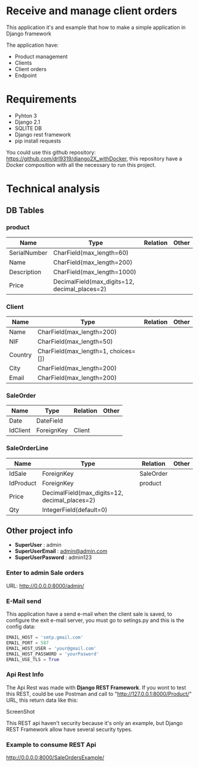 # Receive and manage client orders

This application it's and example that how to make a simple application in Django framework

The application have:

 - Product management
 - Clients
 - Client orders
 - Endpoint

# Requirements

 - Pyhton 3
 - Django 2.1
 - SQLITE DB
 - Django rest framework
 - pip install requests
 
You could use this github repository: https://github.com/drl9319/django2X_withDocker, this repository have a Docker composition with all the necessary to run this project.

# Technical analysis

## DB Tables
### product
  

| Name         | Type                                          | Relation | Other |
|--------------|-----------------------------------------------|----------|-------|
| SerialNumber | CharField(max_length=60)                      |          |       |
| Name         | CharField(max_length=200)                     |          |       |
| Description  | CharField(max_length=1000)                    |          |       |
| Price        | DecimalField(max_digits=12, decimal_places=2) |          |       | 

### Client


| Name    | Type                                | Relation | Other |
|---------|-------------------------------------|----------|-------|
| Name    | CharField(max_length=200)           |          |       |
| NIF     | CharField(max_length=50)            |          |       |
| Country | CharField(max_length=1, choices=[]) |          |       |
| City    | CharField(max_length=200)           |          |       |
| Email   | CharField(max_length=200)           |          |       |

### SaleOrder


| Name     | Type                                | Relation | Other |
|----------|-------------------------------------|----------|-------|
| Date     | DateField                           |          |       |
| IdClient | ForeignKey                          | Client   |       |

### SaleOrderLine

| Name      | Type                                          | Relation  | Other |
|-----------|-----------------------------------------------|-----------|-------|
| IdSale    | ForeignKey                                    | SaleOrder |       |
| IdProduct | ForeignKey                                    | product   |       |
| Price     | DecimalField(max_digits=12, decimal_places=2) |           |       |
| Qty       | IntegerField(default=0)                       |           |       |

## Other project info

* **SuperUser** : admin
* **SuperUserEmail** : admin@admin.com
* **SuperUserPasword** : admin123

### Enter to admin Sale orders

URL: http://0.0.0.0:8000/admin/

### E-Mail send

This application have a send e-mail when the client sale is saved, to configure the exit e-mail server, you must go to setings.py and this is the config data:

```python
EMAIL_HOST = 'smtp.gmail.com'
EMAIL_PORT = 587
EMAIL_HOST_USER = 'your@gmail.com'
EMAIL_HOST_PASSWORD = 'yourPasword'
EMAIL_USE_TLS = True
```
### Api Rest Info

The Api Rest was made with **Django REST Framework**.
If you wont to test this REST, could be use Postman and call to "http://127.0.0.1:8000/Product/" URL, this return data like this:

ScreenShot

This REST api haven't security because it's only an example, but Django REST Framework allow have several security types.

### Example to consume REST Api

http://0.0.0.0:8000/SaleOrdersExample/


